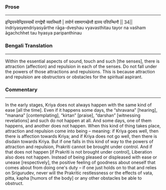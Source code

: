### Prose 
 --- 
इन्द्रियस्येन्द्रियस्यार्थे रागद्वेषौ व्यवस्थितौ |
तयोर्न वशमागच्छेत्तौ ह्यस्य परिपन्थिनौ || 34||
indriyasyendriyasyārthe rāga-dveṣhau vyavasthitau
tayor na vaśham āgachchhet tau hyasya paripanthinau

### Bengali Translation 
 --- 
Within the essential aspects of sound, touch and such [the senses], there is attraction (affection) and repulsion in each of the senses. Do not fall under the powers of those attractions and repulsions. This is because attraction and repulsion are obstructors or obstacles for the spiritual aspirant.

### Commentary 
 --- 
In the early stages, Kriya does not always happen with the same kind of ease [all the time]. Even if it happens some days, the “shravana” [hearing], “manana” [contemplating], “kirtan” [praise], “darshan” [witnessing revelations] and such do not happen at all. And some days, one of them happens, and another does not happen. When this kind of thing takes place, attraction and repulsion come into being – meaning: if Kriya goes well, then there is affection towards Kriya; and if Kriya does not go well, then there is disdain towards Kriya. But if one falls in this kind of way to the powers of attraction and repulsion, Prakriti cannot be brought under control. And if that does not happen [if Prakriti is not brought under control], Liberation also does not happen. Instead of being pleased or displeased with ease or unease [respectively], the positive feeling of goodness about oneself that comes about from doing one's duty – if one just holds on to that and relies on Srigurudev, never will the Prakritic restlessness or the effects of vata, pitta, kapha [humors of the body] or any other obstacles be able to obstruct.